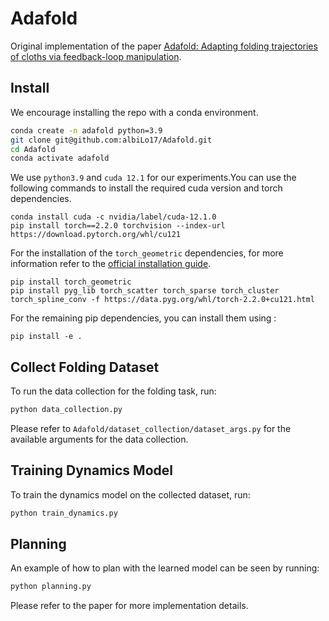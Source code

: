 
# Adafold
Original implementation of the paper [Adafold: Adapting folding trajectories of cloths via feedback-loop manipulation](https://arxiv.org/pdf/2403.06210).
## Install
We encourage installing the repo with a conda environment.
```bash
conda create -n adafold python=3.9
git clone git@github.com:albiLo17/Adafold.git
cd Adafold
conda activate adafold
```

We use `python3.9` and `cuda 12.1` for our experiments.You can use the following commands to install the required cuda version and torch dependencies.
```
conda install cuda -c nvidia/label/cuda-12.1.0
pip install torch==2.2.0 torchvision --index-url https://download.pytorch.org/whl/cu121
```
For the installation of the `torch_geometric` dependencies, for more information refer to the [official installation guide](https://pytorch-geometric.readthedocs.io/en/latest/notes/installation.html).

```
pip install torch_geometric
pip install pyg_lib torch_scatter torch_sparse torch_cluster torch_spline_conv -f https://data.pyg.org/whl/torch-2.2.0+cu121.html
```
For the remaining pip dependencies, you can install them using :
```
pip install -e .
```

## Collect Folding Dataset
To run the data collection for the folding task, run:
```bash
python data_collection.py
``` 

Please refer to `Adafold/dataset_collection/dataset_args.py` for the available arguments for the data collection.

## Training Dynamics Model
To train the dynamics model on the collected dataset, run:
```bash
python train_dynamics.py
``` 

## Planning 
An example of how to plan with the learned model can be seen by running:
```bash
python planning.py
``` 

Please refer to the paper for more implementation details.
